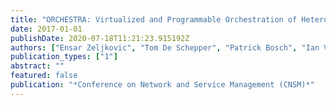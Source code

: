 ```yaml
---
title: "ORCHESTRA: Virtualized and Programmable Orchestration of Heterogeneous WLANs"
date: 2017-01-01
publishDate: 2020-07-18T11:21:23.915192Z
authors: ["Ensar Zeljkovic", "Tom De Schepper", "Patrick Bosch", "Ian Vermeulen", "Jetmir Haxhibeqiri", "Jeroen Hoebeke", "Jeroen Famaey", "Steven Latré"]
publication_types: ["1"]
abstract: ""
featured: false
publication: "*Conference on Network and Service Management (CNSM)*"
---
```


